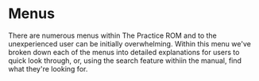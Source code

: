 # Menus

There are numerous menus within The Practice ROM and to the unexperienced user
can be initially overwhelming. Within this menu we've broken down each of the
menus into detailed explanations for users to quick look through, or, using
the search feature withiin the manual, find what they're looking for.
